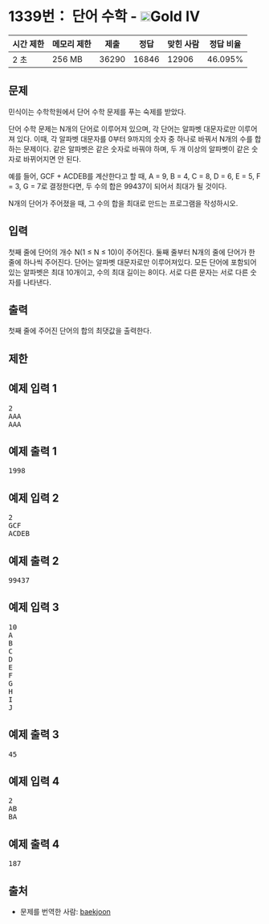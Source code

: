 # 1339번： 단어 수학 - <img src="https://static.solved.ac/tier_small/12.svg" style="height:20px" />Gold IV

| 시간 제한 | 메모리 제한 | 제출 | 정답 | 맞힌 사람 | 정답 비율 |
| --- | --- | --- | --- | --- | --- |
| 2 초 | 256 MB | 36290 | 16846 | 12906 | 46.095% |

## 문제

민식이는 수학학원에서 단어 수학 문제를 푸는 숙제를 받았다.

단어 수학 문제는 N개의 단어로 이루어져 있으며, 각 단어는 알파벳 대문자로만 이루어져 있다. 이때, 각 알파벳 대문자를 0부터 9까지의 숫자 중 하나로 바꿔서 N개의 수를 합하는 문제이다. 같은 알파벳은 같은 숫자로 바꿔야 하며, 두 개 이상의 알파벳이 같은 숫자로 바뀌어지면 안 된다.

예를 들어, GCF + ACDEB를 계산한다고 할 때, A = 9, B = 4, C = 8, D = 6, E = 5, F = 3, G = 7로 결정한다면, 두 수의 합은 99437이 되어서 최대가 될 것이다.

N개의 단어가 주어졌을 때, 그 수의 합을 최대로 만드는 프로그램을 작성하시오.

## 입력

첫째 줄에 단어의 개수 N(1 ≤ N ≤ 10)이 주어진다. 둘째 줄부터 N개의 줄에 단어가 한 줄에 하나씩 주어진다. 단어는 알파벳 대문자로만 이루어져있다. 모든 단어에 포함되어 있는 알파벳은 최대 10개이고, 수의 최대 길이는 8이다. 서로 다른 문자는 서로 다른 숫자를 나타낸다.

## 출력

첫째 줄에 주어진 단어의 합의 최댓값을 출력한다.

## 제한

## 예제 입력 1

<pre>2
AAA
AAA
</pre>
## 예제 출력 1

<pre>1998
</pre>
## 예제 입력 2

<pre>2
GCF
ACDEB
</pre>
## 예제 출력 2

<pre>99437
</pre>
## 예제 입력 3

<pre>10
A
B
C
D
E
F
G
H
I
J
</pre>
## 예제 출력 3

<pre>45
</pre>
## 예제 입력 4

<pre>2
AB
BA
</pre>
## 예제 출력 4

<pre>187
</pre>
## 출처

- 문제를 번역한 사람: [baekjoon](/user/baekjoon)
